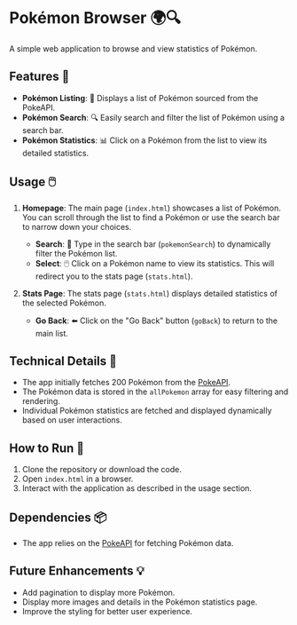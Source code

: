 # Pokémon Browser 🌍🔍

A simple web application to browse and view statistics of Pokémon.

## Features 🌟

- **Pokémon Listing**: 📜 Displays a list of Pokémon sourced from the PokeAPI.
- **Pokémon Search**: 🔍 Easily search and filter the list of Pokémon using a search bar.
- **Pokémon Statistics**: 📊 Click on a Pokémon from the list to view its detailed statistics.

## Usage 🖱️

1. **Homepage**: The main page (`index.html`) showcases a list of Pokémon. You can scroll through the list to find a Pokémon or use the search bar to narrow down your choices.
    - **Search**: 📝 Type in the search bar (`pokemonSearch`) to dynamically filter the Pokémon list.
    - **Select**: 🖱️ Click on a Pokémon name to view its statistics. This will redirect you to the stats page (`stats.html`).

2. **Stats Page**: The stats page (`stats.html`) displays detailed statistics of the selected Pokémon.
    - **Go Back**: ⬅️ Click on the "Go Back" button (`goBack`) to return to the main list.

## Technical Details 🔧

- The app initially fetches 200 Pokémon from the [PokeAPI](https://pokeapi.co/).
- The Pokémon data is stored in the `allPokemon` array for easy filtering and rendering.
- Individual Pokémon statistics are fetched and displayed dynamically based on user interactions.

## How to Run 🚀

1. Clone the repository or download the code.
2. Open `index.html` in a browser.
3. Interact with the application as described in the usage section.

## Dependencies 📦

- The app relies on the [PokeAPI](https://pokeapi.co/) for fetching Pokémon data.

## Future Enhancements 💡

- Add pagination to display more Pokémon.
- Display more images and details in the Pokémon statistics page.
- Improve the styling for better user experience.
